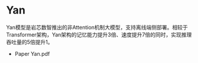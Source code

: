 # Yan

Yan模型是岩芯数智推出的非Attention机制大模型，支持离线端侧部署。相较于Transformer架构，Yan架构的记忆能力提升3倍、速度提升7倍的同时，实现推理吞吐量的5倍提升1。

- Paper Yan.pdf
